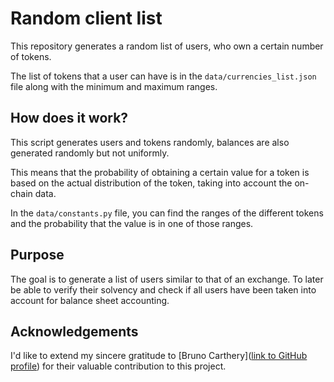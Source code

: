 # Random client list

This repository generates a random list of users, who own a certain number of tokens.

The list of tokens that a user can have is in the ```data/currencies_list.json``` file along with the minimum and maximum ranges.

## How does it work?

This script generates users and tokens randomly, balances are also generated randomly but not uniformly.

This means that the probability of obtaining a certain value for a token is based on the actual distribution of the token, taking into account the on-chain data.

In the ```data/constants.py``` file, you can find the ranges of the different tokens and the probability that the value is in one of those ranges.

## Purpose

The goal is to generate a list of users similar to that of an exchange. To later be able to verify their solvency and check if all users have been taken into account for balance sheet accounting.

## Acknowledgements

I'd like to extend my sincere gratitude to [Bruno Carthery]([link to GitHub profile](https://github.com/brunodev12)) for their valuable contribution to this project.

